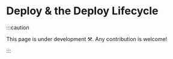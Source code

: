 # Deploy & the Deploy Lifecycle

:::caution

This page is under development ⚒. Any contribution is welcome!

:::
